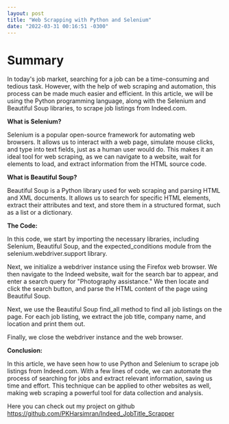 ```yaml
---
layout: post
title: "Web Scrapping with Python and Selenium"
date: "2022-03-31 00:16:51 -0300"
---
```


# Summary
In today's job market, searching for a job can be a time-consuming and tedious task. However, with the help of web scraping and automation, this process can be made much easier and efficient. In this article, we will be using the Python programming language, along with the Selenium and Beautiful Soup libraries, to scrape job listings from Indeed.com.

**What is Selenium?**

Selenium is a popular open-source framework for automating web browsers. It allows us to interact with a web page, simulate mouse clicks, and type into text fields, just as a human user would do. This makes it an ideal tool for web scraping, as we can navigate to a website, wait for elements to load, and extract information from the HTML source code.

**What is Beautiful Soup?**

Beautiful Soup is a Python library used for web scraping and parsing HTML and XML documents. It allows us to search for specific HTML elements, extract their attributes and text, and store them in a structured format, such as a list or a dictionary.

**The Code:**

In this code, we start by importing the necessary libraries, including Selenium, Beautiful Soup, and the expected_conditions module from the selenium.webdriver.support library.

Next, we initialize a webdriver instance using the Firefox web browser. We then navigate to the Indeed website, wait for the search bar to appear, and enter a search query for "Photography assistance." We then locate and click the search button, and parse the HTML content of the page using Beautiful Soup.

Next, we use the Beautiful Soup find_all method to find all job listings on the page. For each job listing, we extract the job title, company name, and location and print them out.

Finally, we close the webdriver instance and the web browser.

**Conclusion:**

In this article, we have seen how to use Python and Selenium to scrape job listings from Indeed.com. With a few lines of code, we can automate the process of searching for jobs and extract relevant information, saving us time and effort. This technique can be applied to other websites as well, making web scraping a powerful tool for data collection and analysis.


Here you can check out my project on github https://github.com/PKHarsimran/Indeed_JobTitle_Scrapper
